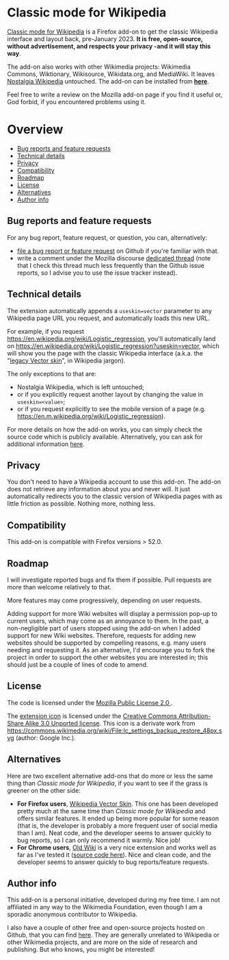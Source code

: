 # Classic mode for Wikipedia
<a href="https://addons.mozilla.org/firefox/addon/classic-wikipedia/">Classic mode for Wikipedia</a> is a Firefox add-on to get the classic Wikipedia interface and layout back, pre-January 2023. **It is free, open-source, without advertisement, and respects your privacy -and it will stay this way**. 

The add-on also works with other Wikimedia projects: Wikimedia Commons, Wiktionary, Wikisource, Wikidata.org, and MediaWiki. It leaves <a href="https://nostalgia.wikipedia.org">Nostalgia Wikipedia</a> untouched. The add-on can be installed from  **<a href="https://addons.mozilla.org/firefox/addon/classic-wikipedia/">here</a>**. 

Feel free to write a review on the Mozilla add-on page if you find it useful or, God forbid, if you encountered problems using it.

# Overview
* [Bug reports and feature requests](#bug-reports-and-feature-requests)
* [Technical details](#technical-details)
* [Privacy](#privacy)
* [Compatibility](#compatibility)
* [Roadmap](#roadmap)
* [License](#license)
* [Alternatives](#alternatives)
* [Author info](#author-info)
## Bug reports and feature requests
For any bug report, feature request, or question, you can, alternatively:
- <a href="https://github.com/jeanbaptisteb/classic_Wikipedia/issues">file a bug report or feature request</a> on Github if you're familiar with that. 
- write a comment under the Mozilla discourse <a href="https://discourse.mozilla.org/t/support-classic-mode-for-wikipedia/110245/2">dedicated thread</a> (note that I check this thread much less frequently than the Github issue reports, so I advise you to use the issue tracker instead).

## Technical details
The extension automatically appends a `useskin=vector` parameter to any Wikipedia page URL you request, and automatically loads this new URL.

For example, if you request https://en.wikipedia.org/wiki/Logistic_regression, you'll automatically land on https://en.wikipedia.org/wiki/Logistic_regression?useskin=vector, which will show you the page with the classic Wikipedia interface (a.k.a. the "[legacy Vector skin](https://www.mediawiki.org/wiki/Skin:Vector)", in Wikipedia jargon). 

The only exceptions to that are:
- Nostalgia Wikipedia, which is left untouched;
- or if you explicitly request another layout by changing the value in `useskin=<value>`;
- or if you request explicitly to see the mobile version of a page (e.g. https://en.m.wikipedia.org/wiki/Logistic_regression).

For more details on how the add-on works, you can simply check the source code which is publicly available. Alternatively, you can ask for additional information [here](https://github.com/jeanbaptisteb/classic_Wikipedia/issues).

## Privacy
You don't need to have a Wikipedia account to use this add-on. The add-on does not retrieve any information about you and never will. It just automatically redirects you to the classic version of Wikipedia pages with as little friction as possible. Nothing more, nothing less. 

## Compatibility
This add-on is compatible with Firefox versions > 52.0.

## Roadmap
I will investigate reported bugs and fix them if possible. Pull requests are more than welcome relatively to that. 

More features may come progressively, depending on user requests. 

Adding support for more Wiki websites will display a permission pop-up to current users, which may come as an annoyance to them. In the past, a non-negligible part of users stopped using the add-on when I added support for new Wiki websites. Therefore, requests for adding new websites should be supported by compelling reasons, e.g. many users needing and requesting it. As an alternative, I'd encourage you to fork the project in order to support the other websites you are interested in; this should just be a couple of lines of code to amend.

## License
The code is licensed under the [ Mozilla Public License 2.0 ](https://www.mozilla.org/en-US/MPL/2.0/).

The [extension icon](https://github.com/jeanbaptisteb/classic_Wikipedia/blob/main/back.svg) is licensed under the [Creative Commons Attribution-Share Alike 3.0 Unported license](https://creativecommons.org/licenses/by-sa/3.0/deed.en). This icon is a derivate work from https://commons.wikimedia.org/wiki/File:Ic_settings_backup_restore_48px.svg (author: Google Inc.).
 

## Alternatives
Here are two excellent alternative add-ons that do more or less the same thing than *Classic mode for Wikipedia*, if you want to see if the grass is greener on the other side:

- **For Firefox users**, [Wikipedia Vector Skin](https://addons.mozilla.org/firefox/addon/wikipedia-vector-skin/). This one has been developed pretty much at the same time than *Classic mode for Wikipedia* and offers similar features. It ended up being more popular for some reason (that is, the developer is probably a more frequent user of social media than I am). Neat code, and the developer seems to answer quickly to bug reports, so I can only recommend it warmly. Nice job!
- **For Chrome users**, [Old Wiki](https://chrome.google.com/webstore/detail/old-wiki/cphagceemhgokfclmbnkpfkmchbfnclb) is a very nice extension and works well as far as I've tested it ([source code here](https://github.com/adlerzei/old-wiki)). Nice and clean code, and the developer seems to answer quickly to bug reports/feature requests.

## Author info


This add-on is a personal initiative, developed during my free time. I am not affiliated in any way to the Wikimedia Foundation, even though I am a sporadic anonymous contributor to Wikipedia.

I also have a couple of other free and open-source projects hosted on Github, that you can find [here](https://github.com/jeanbaptisteb/). They are generally unrelated to Wikipedia or other Wikimedia projects, and are more on the side of research and publishing. But who knows, you might be interested!
